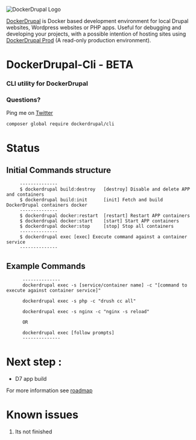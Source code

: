 ![DockerDrupal Logo](https://raw.githubusercontent.com/4alldigital/DockerDrupal/master/docs/images/dd-logo.png)

[DockerDrupal](https://www.4alldigital.io/docker-drupal) is Docker based development environment for local Drupal websites, Wordpress websites or PHP apps. Useful for debugging and developing your projects, with a possible intention of hosting sites using [DockerDrupal Prod](https://github.com/4alldigital/drupalprod-docker) (A read-only production environment).

# DockerDrupal-Cli - BETA
### CLI utility for DockerDrupal

### Questions?
  Ping me on [Twitter](http://twitter.com/@4alldigital)

```composer global require dockerdrupal/cli```

# Status
## Initial Commands structure
```
     --------------
     $ dockerdrupal build:destroy   [destroy] Disable and delete APP and containers
     $ dockerdrupal build:init      [init] Fetch and build DockerDrupal containers docker
     --------------
     $ dockerdrupal docker:restart  [restart] Restart APP containers
     $ dockerdrupal docker:start    [start] Start APP containers
     $ dockerdrupal docker:stop     [stop] Stop all containers
     --------------
     $ dockerdrupal exec [exec] Execute command against a container service
     --------------
```

## Example Commands
```
      --------------
      dockerdrupal exec -s [service/container name] -c "[command to execute against container service]"

      dockerdrupal exec -s php -c "drush cc all"

      dockerdrupal exec -s nginx -c "nginx -s reload"

      OR

      dockerdrupal exec [follow prompts]
      --------------

```

# Next step :

 - D7 app build


For more information see [roadmap](https://github.com/4AllDigital/DockerDrupalCli/blob/master/roadmap.md)

# Known issues

1. Its not finished
